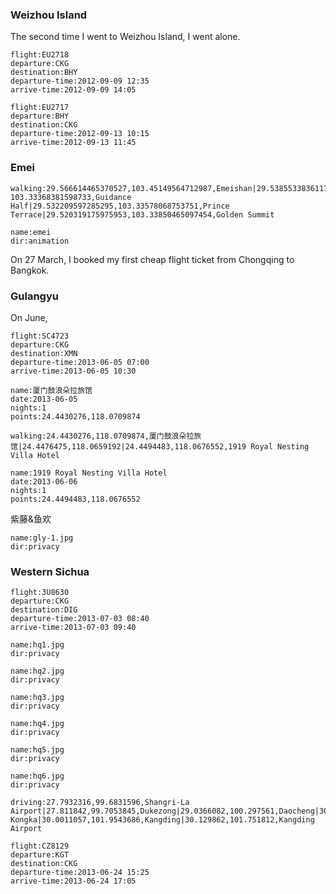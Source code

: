 
<a-secret name="shapingpark" autoload></a-secret>

<a-secret name="zounian" autoload></a-secret>

<a-secret name="tuhuan" autoload></a-secret>

<a-secret name="dy" autoload></a-secret>

<a-secret name="apple" autoload></a-secret>

<a-secret name="lxm" autoload></a-secret>

<a-secret name="zx" autoload></a-secret>

<a-secret name="lu" autoload></a-secret>

<a-carousel :img="[{name:'xlj-1.jpg',dir:'privacy'},{name:'xlj-2.jpg',dir:'privacy'},{name:'xlj-3.jpg',dir:'privacy'}]"></a-gallery>

<a-carousel :img="[{name:'xlj-4.jpg',dir:'privacy'},{name:'xlj-5.jpg',dir:'privacy'},{name:'xlj-6.jpg',dir:'privacy'}]"></a-gallery>

### Weizhou Island

The second time I went to Weizhou Island, I went alone.

```<a-flight>
flight:EU2718
departure:CKG
destination:BHY
departure-time:2012-09-09 12:35
arrive-time:2012-09-09 14:05
```

```<a-flight>
flight:EU2717
departure:BHY
destination:CKG
departure-time:2012-09-13 10:15
arrive-time:2012-09-13 11:45
```

<a-secret name="zly" autoload></a-secret>

<a-secret name="wxj" autoload></a-secret>

<a-secret name="dww" autoload></a-secret>

### Emei

```<a-map>
walking:29.566614465370527,103.45149564712987,Emeishan|29.53855338361171, 103.33368381598733,Guidance Half|29.532209597285295,103.33578068753751,Prince Terrace|29.520319175975953,103.33850465097454,Golden Summit
```

```<a-img>
name:emei
dir:animation
```

On 27 March, I booked my first cheap flight ticket from Chongqing to Bangkok.

### Gulangyu

On June, 

```<a-flight>
flight:SC4723
departure:CKG
destination:XMN
departure-time:2013-06-05 07:00
arrive-time:2013-06-05 10:30
```

```<a-hotel>
name:厦门鼓浪朵拉旅馆
date:2013-06-05
nights:1
points:24.4430276,118.0709874
```

```<a-map>
walking:24.4430276,118.0709874,厦门鼓浪朵拉旅馆|24.4476475,118.0659192|24.4494483,118.0676552,1919 Royal Nesting Villa Hotel
```

```<a-hotel>
name:1919 Royal Nesting Villa Hotel
date:2013-06-06
nights:1
points:24.4494483,118.0676552
```

紫藤&鱼欢

```<a-img>
name:gly-1.jpg
dir:privacy
```

<a-flight flight="CA4166" departure="XMN" departure-time="2013-06-07 22:05" destination="CKG" arrive-time="2013-06-08 00:30"></a-flight>

### Western Sichua

```<a-flight>
flight:3U8630
departure:CKG
destination:DIG
departure-time:2013-07-03 08:40
arrive-time:2013-07-03 09:40
```

```<a-img>
name:hq1.jpg
dir:privacy
```

```<a-img>
name:hq2.jpg
dir:privacy
```

```<a-img>
name:hq3.jpg
dir:privacy
```

```<a-img>
name:hq4.jpg
dir:privacy
```

```<a-img>
name:hq5.jpg
dir:privacy
```

```<a-img>
name:hq6.jpg
dir:privacy
```

```<a-map>
driving:27.7932316,99.6831596,Shangri-La Airport|27.811842,99.7053845,Dukezong|29.0366082,100.297561,Daocheng|30.021596,101.527224,Xinduqiao|30.0011057,101.9543686,Kangding|29.6745313,102.1020761|29.599233,102.171681,Minya Kongka|30.0011057,101.9543686,Kangding|30.129862,101.751812,Kangding Airport
```

```<a-flight>
flight:CZ8129
departure:KGT
destination:CKG
departure-time:2013-06-24 15:25
arrive-time:2013-06-24 17:05
```
